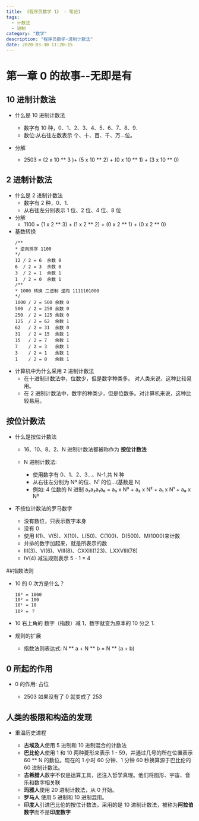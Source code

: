```yaml
---
title: 《程序员数学 1》 - 笔记1
tags:
  - 计数法
  - 进制
category: "数学"
description: "程序员数学-进制计数法"
date: 2020-03-30 11:20:15
---
```


# 第一章 0 的故事--无即是有

## 10 进制计数法

- 什么是 10 进制计数法

  - 数字有 10 种，0、1、2、3、4、5、6、7、8、9.
  - 数位:从右往左数表示 个、十、百、千、万...位。

- 分解

  - 2503 = (2 x 10 ** 3 )+ (5 x 10 ** 2) + (0 x 10 ** 1) + (3 x 10 ** 0)

## 2 进制计数法

- 什么是 2 进制计数法
  - 数字有 2 种，0、1.
  - 从右往左分别表示 1 位、2 位、4 位、8 位
- 分解
  - 1100 = (1 x 2 ** 3) + (1 x 2 ** 2) + (0 x 2 ** 1) + (0 x 2 ** 0)
- 基数转换
  ```
  /**
  * 逆向排序 1100
  */
  12 / 2 = 6  余数 0
  6  / 2 = 3  余数 0
  3  / 2 = 1  余数 1
  1  / 2 = 0  余数 1
  /**
  * 1000 转换 二进制 逆向 1111101000
  */
  1000 / 2 = 500 余数 0
  500  / 2 = 250 余数 0
  250  / 2 = 125 余数 0
  125  / 2 = 62  余数 1
  62   / 2 = 31  余数 0
  31   / 2 = 15  余数 1
  15   / 2 = 7   余数 1
  7    / 2 = 3   余数 1
  3    / 2 = 1   余数 1
  1    / 2 = 0   余数 1
  ```
- 计算机中为什么采用 2 进制计数法
  - 在十进制计数法中，位数少，但是数字种类多。 对人类来说，这种比较易用。
  - 在 2 进制计数法中，数字的种类少，但是位数多。对计算机来说，这种比较易用。

## 按位计数法

- 什么是按位计数法

  - 16、10、8、2、N 进制计数法都被称作为 **按位计数法**
  - N 进制计数法:

    - 使用数字有 0、1、2、3...、N-1,共 N 种
    - 从右往左分别为 Nº 的位、N¹ 的位...(基数是 N)
    - 例如: 4 位数的 N 进制 a₃a₂a₁a₀ = a₃ x N³ + a₂ x N² + a₁ x N¹ + a₀ x Nº

- 不按位计数法的罗马数字

  - 没有数位，只表示数字本身
  - 没有 0
  - 使用 I(1)、V(5)、X(10)、L(50)、C(100)、D(500)、M(1000)来计数
  - 并排的数字加起来，就是所表示的数
  - III(3)、VI(6)、VIII(8)、CXXIII(123)、LXXVIII(78)
  - IV(4) 减法规则表示 5 - 1 = 4

##指数法则

- 10 的 0 次方是什么？

  ```
  10³ = 1000
  10² = 100
  10¹ = 10
  10º = ？
  ```

- 10 右上角的 数字（指数）减 1，数字就变为原本的 10 分之 1.

- 规则的扩展

  - 指数法则表达式: N ** a + N ** b = N \*\* (a + b)

## 0 所起的作用

- 0 的作用: 占位

  - 2503 如果没有了 0 就变成了 253

## 人类的极限和构造的发现

- 重温历史进程

  - **古埃及人**使用 5 进制和 10 进制混合的计数法
  - **巴比伦人**使用 1 和 10 两种菱形来表示 1 - 59，并通过几号的所在位置表示 60 \*\* N 的数位。现在的 1 小时 60 分钟、1 分钟 60 秒换算源于巴比伦的 60 进制计数法。
  - **古希腊人**数字不仅是运算工具，还注入哲学真理。他们将图形、宇宙、音乐和数字相关联
  - **玛雅人**使用 20 进制计数法，从 0 开始。
  - **罗马人** 使用 5 进制和 10 进制混用。
  - **印度人**引进巴比伦的按位计数法，采用的是 10 进制计数法，被称为**阿拉伯数字**而不是**印度数字**
